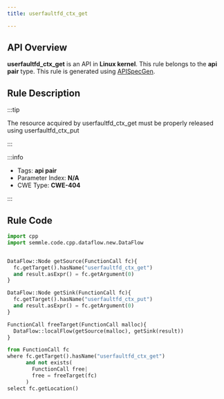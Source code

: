 ```yaml
---
title: userfaultfd_ctx_get

---
```



## API Overview
**userfaultfd_ctx_get** is an API in **Linux kernel**. This rule belongs to the **api pair** type. This rule is generated using [APISpecGen](../../tools/APISpecGen).
## Rule Description

:::tip

The resource acquired by userfaultfd_ctx_get must be properly released using userfaultfd_ctx_put

:::

:::info

- Tags: **api pair**
- Parameter Index: **N/A**
- CWE Type: **CWE-404**

:::

## Rule Code
```python
import cpp
import semmle.code.cpp.dataflow.new.DataFlow


DataFlow::Node getSource(FunctionCall fc){
  fc.getTarget().hasName("userfaultfd_ctx_get")
  and result.asExpr() = fc.getArgument(0)
}

DataFlow::Node getSink(FunctionCall fc){
  fc.getTarget().hasName("userfaultfd_ctx_put")
  and result.asExpr() = fc.getArgument(0)
}

FunctionCall freeTarget(FunctionCall malloc){
  DataFlow::localFlow(getSource(malloc), getSink(result))
}

from FunctionCall fc
where fc.getTarget().hasName("userfaultfd_ctx_get")
      and not exists(
        FunctionCall free| 
        free = freeTarget(fc)
      )
select fc.getLocation()

    
```